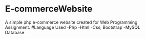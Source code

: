 # E-commerceWebsite
A simple php e-commerce website created for Web Programming Assignment. 
#Language Used
-Php
-Html
-Css; Bootstrap
-MySQL Database
